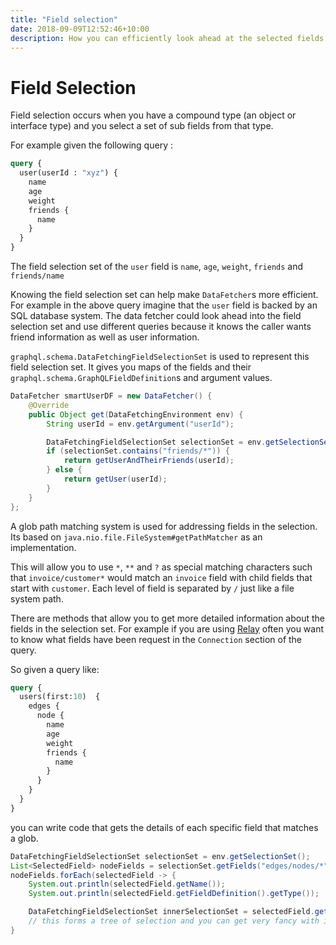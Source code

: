 ```yaml
---
title: "Field selection"
date: 2018-09-09T12:52:46+10:00
description: How you can efficiently look ahead at the selected fields lower in the query
---
```

# Field Selection

Field selection occurs when you have a compound type (an object or interface type) and you select a set of sub fields
from that type.

For example given the following query :

```graphql
query {
  user(userId : "xyz") {
    name
    age
    weight
    friends {
      name
    }
  }
}
```

The field selection set of the ``user`` field is ``name``, ``age``, ``weight``, ``friends`` and ``friends/name``

Knowing the field selection set can help make ``DataFetcher``s more efficient.  For example in the above query
imagine that the ``user`` field is backed by an SQL database system.  The data fetcher could look ahead into the field selection
set and use different queries because it knows the caller wants friend information as well as user information.

``graphql.schema.DataFetchingFieldSelectionSet`` is used to represent this field selection set.  It gives you maps
of the fields and their ``graphql.schema.GraphQLFieldDefinition``s and argument values.

```java
DataFetcher smartUserDF = new DataFetcher() {
    @Override
    public Object get(DataFetchingEnvironment env) {
        String userId = env.getArgument("userId");

        DataFetchingFieldSelectionSet selectionSet = env.getSelectionSet();
        if (selectionSet.contains("friends/*")) {
            return getUserAndTheirFriends(userId);
        } else {
            return getUser(userId);
        }
    }
};
```

A glob path matching system is used for addressing fields in the selection.  Its based on ``java.nio.file.FileSystem#getPathMatcher``
as an implementation.

This will allow you to use ``*``, ``**`` and ``?`` as special matching characters such that ``invoice/customer*`` would
match an ``invoice`` field with child fields that start with ``customer``.  Each level of field is separated by ``/`` just like
a file system path.

There are methods that allow you to get more detailed information about the fields in the selection set.  For example
if you are using [Relay](https://qubitpi.github.io/relay/) often you want to know what fields have been request in the
``Connection`` section of the query.

So given a query like:

```graphql
query {
  users(first:10)  {
    edges {
      node {
        name
        age
        weight
        friends {
          name
        }
      }
    }
  }
}
```

you can write code that gets the details of each specific field that matches a glob.

```java
DataFetchingFieldSelectionSet selectionSet = env.getSelectionSet();
List<SelectedField> nodeFields = selectionSet.getFields("edges/nodes/*");
nodeFields.forEach(selectedField -> {
    System.out.println(selectedField.getName());
    System.out.println(selectedField.getFieldDefinition().getType());

    DataFetchingFieldSelectionSet innerSelectionSet = selectedField.getSelectionSet();
    // this forms a tree of selection and you can get very fancy with it
}
```
